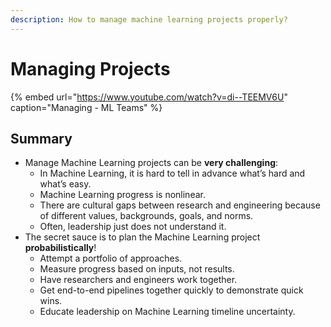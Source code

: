 ```yaml
---
description: How to manage machine learning projects properly?
---
```


# Managing Projects

{% embed url="https://www.youtube.com/watch?v=di--TEEMV6U" caption="Managing - ML Teams" %}

## Summary

* Manage Machine Learning projects can be **very challenging**:
  * In Machine Learning, it is hard to tell in advance what’s hard and what’s easy.
  * Machine Learning progress is nonlinear.
  * There are cultural gaps between research and engineering because of different values, backgrounds, goals, and norms.
  * Often, leadership just does not understand it.
* The secret sauce is to plan the Machine Learning project **probabilistically**!
  * Attempt a portfolio of approaches.
  * Measure progress based on inputs, not results.
  * Have researchers and engineers work together.
  * Get end-to-end pipelines together quickly to demonstrate quick wins.
  * Educate leadership on Machine Learning timeline uncertainty.

